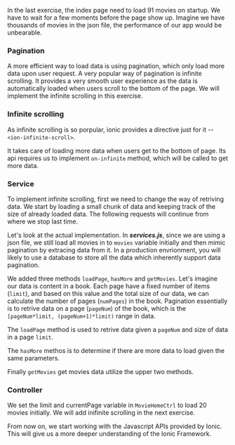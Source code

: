 In the last exercise, the index page need to load 91 movies on startup. We have to wait for a few moments before the page show up. 
Imagine we have thousands of movies in the json file, the performance of our app would be unbearable.

### Pagination

A more efficient way to load data is using pagination, which only load more data upon user request. A very popular way of pagination 
is infinite scrolling. It provides a very smooth user experience as the data is automatically loaded when users scroll to the bottom 
of the page. We will implement the infinite scrolling in this exercise.

### Infinite scrolling

As infinite scrolling is so porpular, ionic provides a directive just for it -- ```<ion-infinite-scroll>```.

It takes care of loading more data when users get to the bottom of page. Its api requires us to implement ```on-infinite``` method, 
which will be called to get more data.

### Service

To implement infinite scrolling, first we need to change the way of retriving data. We start by loading a small chunk of data and keeping 
track of the size of already loaded data. The following requests will continue from where we stop last time. 

Let's look at the actual implementation. In ***services.js***, since we are using a json file, we still load all movies in to ```movies``` 
variable initially and then mimic pagination by extracing data from it. In a production envrionment, you will likely to use a database to 
store all the data which inherently support data pagination.

We added three methods ```loadPage```, ```hasMore``` and ```getMovies```. Let's imagine our data is content in a book. Each page have a fixed number 
of items (```limit```), and based on this value and the total size of our data, we can calculate the number of pages (```numPages```) in the book. 
Pagination essentially is to retrive data on a page (```pageNum```) of the book, which is the ```[pageNum*limit, (pageNum+1)*limit)``` range in 
data.

The ```loadPage``` method is used to retrive data given a ```pageNum``` and size of data in a page ```limit```. 

The ```hasMore``` methos is to determine if there are more data to load given the same parameters.

Finally ```getMovies``` get movies data utilize the upper two methods.

### Controller

We set the limit and currentPage variable in ```MovieHomeCtrl``` to load 20 movies initially. We will add inifinite scrolling in the next exercise.

From now on, we start working with the Javascript APIs provided by Ionic. This will give us a more deeper understanding of the Ionic Framework.





